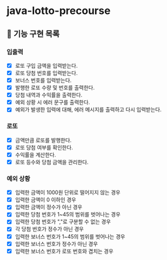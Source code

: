 # java-lotto-precourse

## 📄 기능 구현 목록

### 입출력
- [x] 로또 구입 금액을 입력받는다.
- [x] 로또 당첨 번호를 입력받는다.
- [x] 보너스 번호를 입력받는다.
- [x] 발행한 로또 수량 및 번호를 출력한다.
- [x] 당첨 내역과 수익률을 출력한다.
- [x] 예외 상황 시 에러 문구를 출력한다.
- [x] 예외가 발생한 입력에 대해, 에러 메시지를 출력하고 다시 입력받는다.

### 로또
- [x] 금액만큼 로또를 발행한다.
- [x] 로또 당첨 여부를 확인한다.
- [x] 수익률을 계산한다.
- [x] 로또 등수와 당첨 금액을 관리한다.

### 예외 상황
- [x] 입력한 금액이 1000원 단위로 떨어지지 않는 경우
- [x] 입력한 금액이 0 이하인 경우
- [x] 입력한 금액이 정수가 아닌 경우
- [x] 입력한 당첨 번호가 1~45의 범위를 벗어나는 경우
- [x] 입력한 당첨 번호가 ","로 구분할 수 없는 경우
- [x] 각 당첨 번호가 정수가 아닌 경우
- [x] 입력한 보너스 번호가 1~45의 범위를 벗어나는 경우
- [x] 입력한 보너스 번호가 정수가 아닌 경우
- [x] 입력한 보너스 번호가 로또 번호와 겹치는 경우